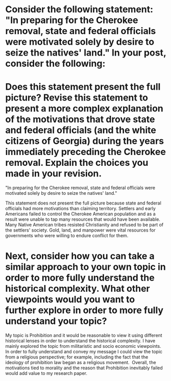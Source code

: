 # Consider the following statement: "In preparing for the Cherokee removal, state and federal officials were motivated solely by desire to seize the natives' land." In your post, consider the following:

# Does this statement present the full picture? Revise this statement to present a more complex explanation of the motivations that drove state and federal officials (and the white citizens of Georgia) during the years immediately preceding the Cherokee removal. Explain the choices you made in your revision.
"In preparing for the Cherokee removal, state and federal officials were motivated solely by desire to seize the natives' land."

This statement does not present the full picture because state and federal officials had more motivations than claiming territory.  Settlers and early Americans failed to control the Cherokee American population and as a result were unable to tap many resources that would have been available.  Many Native American tribes resisted Christianity and refused to be part of the settlers' society.  Gold, land, and manpower were vital resources for governments who were willing to endure conflict for them.

# Next, consider how you can take a similar approach to your own topic in order to more fully understand the historical complexity. What other viewpoints would you want to further explore in order to more fully understand your topic?
My topic is Prohibition and it would be reasonable to view it using different historical lenses in order to understand the historical complexity. I have mainly explored the topic from militaristic and socio economic viewpoints. In order to fully understand and convey my message I could view the topic from a religious perspective; for example, including the fact that the ideology of prohibition law began as a religious movement.  Overall, the motivations tied to morality and the reason that Prohibition inevitably failed would add value to my research paper.